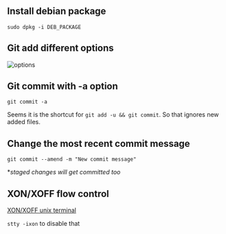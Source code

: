 Install debian package
----------------------
`sudo dpkg -i DEB_PACKAGE`

Git add different options
-------------------------

![options](http://i.stack.imgur.com/KwOLu.jpg)


Git commit with -a option
-------------------------
`git commit -a`

Seems it is the shortcut for `git add -u && git commit`.
So that ignores new added files.

Change the most recent commit message
-------------------------------------
`git commit --amend -m "New commit message"`

**staged changes will get committed too*

XON/XOFF flow control
---------------------
[XON/XOFF unix terminal](http://unix.stackexchange.com/questions/137842/what-is-the-point-of-ctrl-s)

`stty -ixon` to disable that
